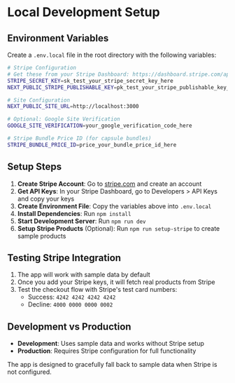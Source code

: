# Local Development Setup

## Environment Variables

Create a `.env.local` file in the root directory with the following variables:

```bash
# Stripe Configuration
# Get these from your Stripe Dashboard: https://dashboard.stripe.com/apikeys
STRIPE_SECRET_KEY=sk_test_your_stripe_secret_key_here
NEXT_PUBLIC_STRIPE_PUBLISHABLE_KEY=pk_test_your_stripe_publishable_key_here

# Site Configuration
NEXT_PUBLIC_SITE_URL=http://localhost:3000

# Optional: Google Site Verification
GOOGLE_SITE_VERIFICATION=your_google_verification_code_here

# Stripe Bundle Price ID (for capsule bundles)
STRIPE_BUNDLE_PRICE_ID=price_your_bundle_price_id_here
```

## Setup Steps

1. **Create Stripe Account**: Go to [stripe.com](https://stripe.com) and create an account
2. **Get API Keys**: In your Stripe Dashboard, go to Developers > API Keys and copy your keys
3. **Create Environment File**: Copy the variables above into `.env.local`
4. **Install Dependencies**: Run `npm install`
5. **Start Development Server**: Run `npm run dev`
6. **Setup Stripe Products** (Optional): Run `npm run setup-stripe` to create sample products

## Testing Stripe Integration

1. The app will work with sample data by default
2. Once you add your Stripe keys, it will fetch real products from Stripe
3. Test the checkout flow with Stripe's test card numbers:
   - Success: `4242 4242 4242 4242`
   - Decline: `4000 0000 0000 0002`

## Development vs Production

- **Development**: Uses sample data and works without Stripe setup
- **Production**: Requires Stripe configuration for full functionality

The app is designed to gracefully fall back to sample data when Stripe is not configured.
